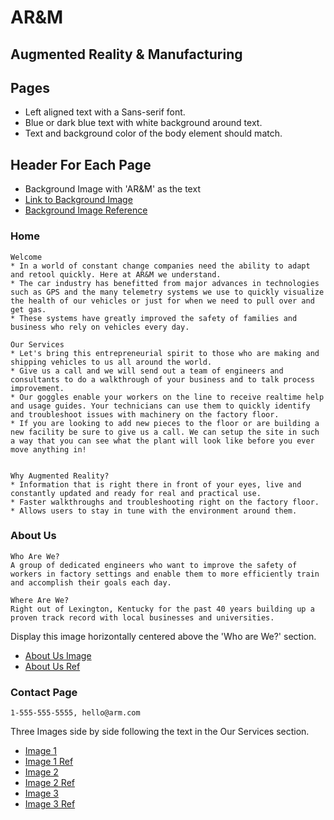 # AR&M

## Augmented Reality & Manufacturing

## Pages
* Left aligned text with a Sans-serif font.
* Blue or dark blue text with white background around text.
* Text and background color of the body element should match.

## Header For Each Page
* Background Image with 'AR&M' as the text
* [Link to Background Image](http://emag.directindustry.com/wp-content/uploads/sites/3/2016/07/DI22-Couv-pour-highlight.jpg)
* [Background Image Reference](http://emag.directindustry.com/issue22/)

### Home
    Welcome
    * In a world of constant change companies need the ability to adapt and retool quickly. Here at AR&M we understand.
    * The car industry has benefitted from major advances in technologies such as GPS and the many telemetry systems we use to quickly visualize the health of our vehicles or just for when we need to pull over and get gas.
    * These systems have greatly improved the safety of families and business who rely on vehicles every day.

    Our Services
    * Let's bring this entrepreneurial spirit to those who are making and shipping vehicles to us all around the world.
    * Give us a call and we will send out a team of engineers and consultants to do a walkthrough of your business and to talk process improvement.
    * Our goggles enable your workers on the line to receive realtime help and usage guides. Your technicians can use them to quickly identify and troubleshoot issues with machinery on the factory floor.
    * If you are looking to add new pieces to the floor or are building a new facility be sure to give us a call. We can setup the site in such a way that you can see what the plant will look like before you ever move anything in!


    Why Augmented Reality?
    * Information that is right there in front of your eyes, live and constantly updated and ready for real and practical use.
    * Faster walkthroughs and troubleshooting right on the factory floor.
    * Allows users to stay in tune with the environment around them.

### About Us
    Who Are We?
    A group of dedicated engineers who want to improve the safety of workers in factory settings and enable them to more efficiently train and accomplish their goals each day.

    Where Are We?
    Right out of Lexington, Kentucky for the past 40 years building up a proven track record with local businesses and universities.

Display this image horizontally centered above the 'Who are We?' section.
* [About Us Image](http://www.lynxconsultingservices.com/uploads/2/7/1/6/27160659/augmented-reality-companies.jpg?584)
* [About Us Ref](http://www.lynxconsultingservices.com/augmented-reality.html)

### Contact Page
    1-555-555-5555, hello@arm.com 

Three Images side by side following the text in the Our Services section.
* [Image 1](https://media.licdn.com/mpr/mpr/AAEAAQAAAAAAAAT5AAAAJDY0ZGU2MGVmLTYxYjktNGNiMy04ZGM4LWJjOTFhMTU2NDdmNA.jpg)
* [Image 1 Ref](https://www.linkedin.com/pulse/how-augmented-reality-transforming-manufacturing-lionel-grealou)
* [Image 2](http://www.supreality.com/blog/wp-content/uploads/2017/01/l_5808d1ba7c4de.jpg)
* [Image 2 Ref](http://www.supreality.com/)
* [Image 3](http://www.advice-manufacturing.com/images/VR-HVM3.png)
* [Image 3 Ref](http://www.advice-manufacturing.com/Virtual-and-Augmented-Reality.html)
